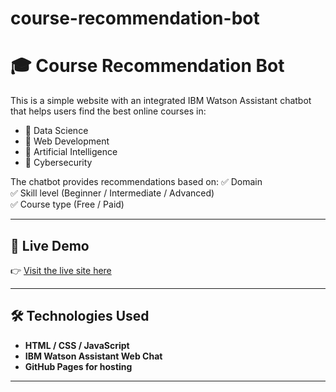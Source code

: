 # course-recommendation-bot
# 🎓 Course Recommendation Bot

This is a simple website with an integrated IBM Watson Assistant chatbot that helps users find the best online courses in:

- 📌 Data Science
- 📌 Web Development
- 📌 Artificial Intelligence
- 📌 Cybersecurity

The chatbot provides recommendations based on:
✅ Domain  
✅ Skill level (Beginner / Intermediate / Advanced)  
✅ Course type (Free / Paid)

---

## 🚀 Live Demo

👉 [Visit the live site here](https://erai67.github.io/course-recommendation-bot/)  

---

## 🛠️ Technologies Used

- **HTML / CSS / JavaScript**
- **IBM Watson Assistant Web Chat**
- **GitHub Pages for hosting**

---
